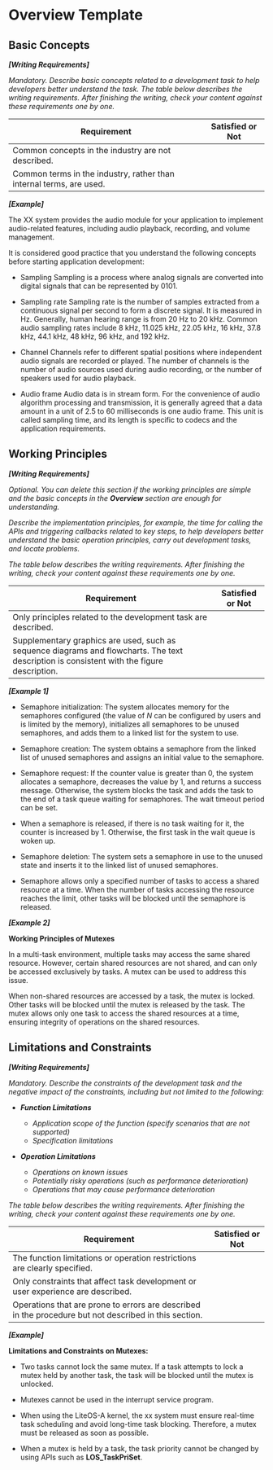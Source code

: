 # Overview Template

## Basic Concepts

***[Writing Requirements]***

*Mandatory. Describe basic concepts related to a development task to help developers better understand the task. The table below describes the writing requirements. After finishing the writing, check your content against these requirements one by one.*  

| Requirement| Satisfied or Not|
| -------- | -------- |
| Common concepts in the industry are not described.|  |
| Common terms in the industry, rather than internal terms, are used.|  |


***[Example]***


The XX system provides the audio module for your application to implement audio-related features, including audio playback, recording, and volume management.


It is considered good practice that you understand the following concepts before starting application development:


- Sampling
  Sampling is a process where analog signals are converted into digital signals that can be represented by 0101.

- Sampling rate
  Sampling rate is the number of samples extracted from a continuous signal per second to form a discrete signal. It is measured in Hz. Generally, human hearing range is from 20 Hz to 20 kHz. Common audio sampling rates include 8 kHz, 11.025 kHz, 22.05 kHz, 16 kHz, 37.8 kHz, 44.1 kHz, 48 kHz, 96 kHz, and 192 kHz.

- Channel
  Channels refer to different spatial positions where independent audio signals are recorded or played. The number of channels is the number of audio sources used during audio recording, or the number of speakers used for audio playback.

- Audio frame
  Audio data is in stream form. For the convenience of audio algorithm processing and transmission, it is generally agreed that a data amount in a unit of 2.5 to 60 milliseconds is one audio frame. This unit is called sampling time, and its length is specific to codecs and the application requirements.


## Working Principles

***[Writing Requirements]***

*Optional. You can delete this section if the working principles are simple and the basic concepts in the **Overview** section are enough for understanding.*  

*Describe the implementation principles, for example, the time for calling the APIs and triggering callbacks related to key steps, to help developers better understand the basic operation principles, carry out development tasks, and locate problems.*  

*The table below describes the writing requirements. After finishing the writing, check your content against these requirements one by one.*  

| Requirement| Satisfied or Not|
| -------- | -------- |
| Only principles related to the development task are described.|  |
| Supplementary graphics are used, such as sequence diagrams and flowcharts. The text description is consistent with the figure description.|  |

***[Example 1]***

- Semaphore initialization: The system allocates memory for the semaphores configured (the value of *N* can be configured by users and is limited by the memory), initializes all semaphores to be unused semaphores, and adds them to a linked list for the system to use.

- Semaphore creation: The system obtains a semaphore from the linked list of unused semaphores and assigns an initial value to the semaphore.

- Semaphore request: If the counter value is greater than 0, the system allocates a semaphore, decreases the value by 1, and returns a success message. Otherwise, the system blocks the task and adds the task to the end of a task queue waiting for semaphores. The wait timeout period can be set.

- When a semaphore is released, if there is no task waiting for it, the counter is increased by 1. Otherwise, the first task in the wait queue is woken up.

- Semaphore deletion: The system sets a semaphore in use to the unused state and inserts it to the linked list of unused semaphores.

- Semaphore allows only a specified number of tasks to access a shared resource at a time. When the number of tasks accessing the resource reaches the limit, other tasks will be blocked until the semaphore is released.
  

***[Example 2]***

**Working Principles of Mutexes**

In a multi-task environment, multiple tasks may access the same shared resource. However, certain shared resources are not shared, and can only be accessed exclusively by tasks. A mutex can be used to address this issue.

When non-shared resources are accessed by a task, the mutex is locked. Other tasks will be blocked until the mutex is released by the task. The mutex allows only one task to access the shared resources at a time, ensuring integrity of operations on the shared resources.



## Limitations and Constraints

***[Writing Requirements]***

*Mandatory. Describe the constraints of the development task and the negative impact of the constraints, including but not limited to the following:*

- ***Function Limitations***
  - *Application scope of the function (specify scenarios that are not supported)*
  - *Specification limitations*

- ***Operation Limitations***

  - *Operations on known issues*
  - *Potentially risky operations (such as performance deterioration)*
  - *Operations that may cause performance deterioration*

*The table below describes the writing requirements. After finishing the writing, check your content against these requirements one by one.*

| Requirement| Satisfied or Not|
| -------- | -------- |
| The function limitations or operation restrictions are clearly specified.|  |
| Only constraints that affect task development or user experience are described.|  |
| Operations that are prone to errors are described in the procedure but not described in this section.|  |

***[Example]***

**Limitations and Constraints on Mutexes:**

- Two tasks cannot lock the same mutex. If a task attempts to lock a mutex held by another task, the task will be blocked until the mutex is unlocked.

- Mutexes cannot be used in the interrupt service program.

- When using the LiteOS-A kernel, the xx system must ensure real-time task scheduling and avoid long-time task blocking. Therefore, a mutex must be released as soon as possible.

- When a mutex is held by a task, the task priority cannot be changed by using APIs such as **LOS_TaskPriSet**.
